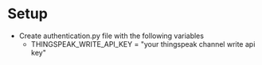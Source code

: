 # Setup
- Create authentication.py file with the following variables
  - THINGSPEAK_WRITE_API_KEY = "your thingspeak channel write api key"